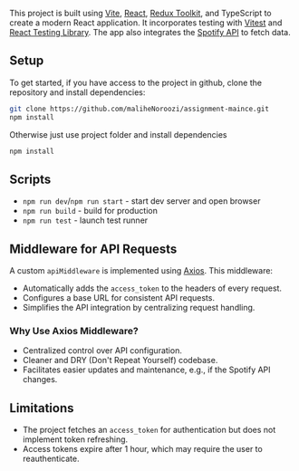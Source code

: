 This project is built using [Vite](https://vitejs.dev/), [React](https://react.dev/), [Redux Toolkit](https://redux-toolkit.js.org/), and TypeScript to create a modern React application. It incorporates testing with [Vitest](https://vitest.dev/) and [React Testing Library](https://github.com/testing-library/react-testing-library). The app also integrates the [Spotify API](https://developer.spotify.com/documentation/web-api/) to fetch data.

## Setup

To get started, if you have access to the project in github, clone the repository and install dependencies:

```bash
git clone https://github.com/maliheNoroozi/assignment-maince.git
npm install
```

Otherwise just use project folder and install dependencies

```bash
npm install
```

## Scripts

- `npm run dev`/`npm run start` - start dev server and open browser
- `npm run build` - build for production
- `npm run test` - launch test runner

## Middleware for API Requests

A custom `apiMiddleware` is implemented using [Axios](https://axios-http.com/). This middleware:

- Automatically adds the `access_token` to the headers of every request.
- Configures a base URL for consistent API requests.
- Simplifies the API integration by centralizing request handling.

### Why Use Axios Middleware?

- Centralized control over API configuration.
- Cleaner and DRY (Don't Repeat Yourself) codebase.
- Facilitates easier updates and maintenance, e.g., if the Spotify API changes.

## Limitations

- The project fetches an `access_token` for authentication but does not implement token refreshing.
- Access tokens expire after 1 hour, which may require the user to reauthenticate.
